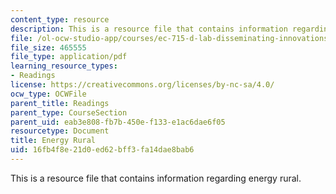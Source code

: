```yaml
---
content_type: resource
description: This is a resource file that contains information regarding energy rural.
file: /ol-ocw-studio-app/courses/ec-715-d-lab-disseminating-innovations-for-the-common-good-spring-2007/16fb4f8e21d0ed62bff3fa14dae8bab6_MITEC_715S07_energy_rural.pdf
file_size: 465555
file_type: application/pdf
learning_resource_types:
- Readings
license: https://creativecommons.org/licenses/by-nc-sa/4.0/
ocw_type: OCWFile
parent_title: Readings
parent_type: CourseSection
parent_uid: eab3e808-fb7b-450e-f133-e1ac6dae6f05
resourcetype: Document
title: Energy Rural
uid: 16fb4f8e-21d0-ed62-bff3-fa14dae8bab6
---
```

This is a resource file that contains information regarding energy rural.